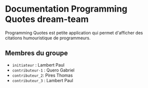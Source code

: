 # Documentation Programming Quotes dream-team

Programming Quotes est petite application qui permet d'afficher des citations humouristique de programmeurs.

## Membres du groupe

- `initiateur` : Lambert Paul
- `contributeur-1` : Quero Gabriel
- `contributeur_2`: Pires Thomas
- `contributeur_3` : Lambert Paul